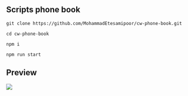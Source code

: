 
## Scripts phone book

 
```git clone https://github.com/MohammadEtesamipoor/cw-phone-book.git ```

``` cd cw-phone-book ```

``` npm i ```

``` npm run start ```


## Preview

<img src="https://raw.githubusercontent.com/MohammadEtesamipoor/Mohammad.Etesamipoor/main/My%20Video1.gif"/>

